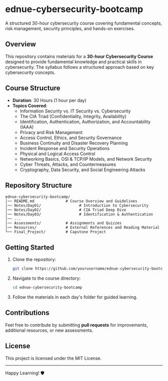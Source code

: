 # ednue-cybersecurity-bootcamp
A structured 30-hour cybersecurity course covering fundamental concepts, risk management, security principles, and hands-on exercises.

## Overview
This repository contains materials for a **30-hour Cybersecurity Course** designed to provide fundamental knowledge and practical skills in cybersecurity. The syllabus follows a structured approach based on key cybersecurity concepts.

## Course Structure
- **Duration**: 30 Hours (1 hour per day)
- **Topics Covered**:
  - Information Security vs. IT Security vs. Cybersecurity
  - The CIA Triad (Confidentiality, Integrity, Availability)
  - Identification, Authentication, Authorization, and Accountability (IAAA)
  - Privacy and Risk Management
  - Access Control, Ethics, and Security Governance
  - Business Continuity and Disaster Recovery Planning
  - Incident Response and Security Operations
  - Physical and Logical Access Control
  - Networking Basics, OSI & TCP/IP Models, and Network Security
  - Cyber Threats, Attacks, and Countermeasures
  - Cryptography, Data Security, and Social Engineering Attacks

## Repository Structure
```
ednue-cybersecurity-bootcamp/
│── README.md              # Course Overview and Guidelines
│── Notes/Day01/                 # Introduction to Cybersecurity
│── Notes/Day02/                 # CIA Triad Deep Dive
│── Notes/Day03/                 # Identification & Authentication
│── ...
│── Assessments/           # Assignments and Quizzes
│── Resources/             # External References and Reading Material
└── Final_Project/         # Capstone Project
```

## Getting Started
1. Clone the repository:
   ```sh
   git clone https://github.com/yourusername/ednue-cybersecurity-bootcamp.git
   ```
2. Navigate to the course directory:
   ```sh
   cd ednue-cybersecurity-bootcamp
   ```
3. Follow the materials in each day's folder for guided learning.

## Contributions
Feel free to contribute by submitting **pull requests** for improvements, additional resources, or new assessments.

## License
This project is licensed under the MIT License.

---
Happy Learning! 🛡️
